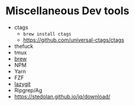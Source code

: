 # Miscellaneous Dev tools

- ctags
  - `brew install ctags`
  - https://github.com/universal-ctags/ctags
- thefuck
- tmux
- [brew](https://brew.sh/)
- NPM
- Yarn
- FZF
- [lazygit](https://github.com/jesseduffield/lazygit)
- Ripgrep/Ag
- https://stedolan.github.io/jq/download/

